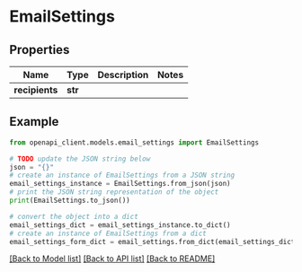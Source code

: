 # EmailSettings


## Properties

Name | Type | Description | Notes
------------ | ------------- | ------------- | -------------
**recipients** | **str** |  | 

## Example

```python
from openapi_client.models.email_settings import EmailSettings

# TODO update the JSON string below
json = "{}"
# create an instance of EmailSettings from a JSON string
email_settings_instance = EmailSettings.from_json(json)
# print the JSON string representation of the object
print(EmailSettings.to_json())

# convert the object into a dict
email_settings_dict = email_settings_instance.to_dict()
# create an instance of EmailSettings from a dict
email_settings_form_dict = email_settings.from_dict(email_settings_dict)
```
[[Back to Model list]](../README.md#documentation-for-models) [[Back to API list]](../README.md#documentation-for-api-endpoints) [[Back to README]](../README.md)


